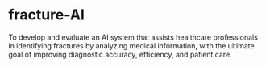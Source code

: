 # fracture-AI
To develop and evaluate an AI system that assists healthcare professionals in identifying fractures by analyzing medical information, with the ultimate goal of improving diagnostic accuracy, efficiency, and patient care.
